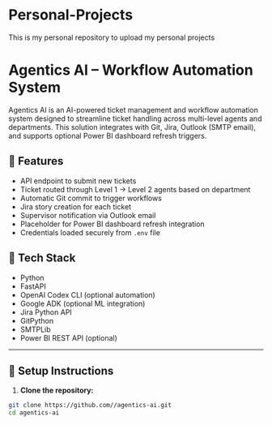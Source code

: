 # Personal-Projects
This is my personal repository to upload my personal projects
# Agentics AI – Workflow Automation System

Agentics AI is an AI-powered ticket management and workflow automation system designed to streamline ticket handling across multi-level agents and departments. This solution integrates with Git, Jira, Outlook (SMTP email), and supports optional Power BI dashboard refresh triggers.

## 📝 **Features**

- API endpoint to submit new tickets
- Ticket routed through Level 1 → Level 2 agents based on department
- Automatic Git commit to trigger workflows
- Jira story creation for each ticket
- Supervisor notification via Outlook email
- Placeholder for Power BI dashboard refresh integration
- Credentials loaded securely from `.env` file

## 🚀 **Tech Stack**

- Python
- FastAPI
- OpenAI Codex CLI (optional automation)
- Google ADK (optional ML integration)
- Jira Python API
- GitPython
- SMTPLib
- Power BI REST API (optional)

---

## 🔧 **Setup Instructions**

1. **Clone the repository:**

```bash
git clone https://github.com//agentics-ai.git
cd agentics-ai
